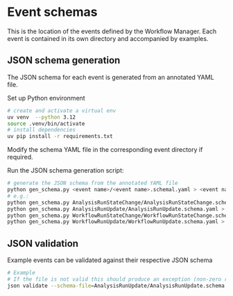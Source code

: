 # Event schemas

This is the location of the events defined by the Workflow Manager.
Each event is contained in its own directory and accompanied by examples.

## JSON schema generation

The JSON schema for each event is generated from an annotated YAML file.


Set up Python environment

```bash
# create and activate a virtual env
uv venv  --python 3.12
source .venv/bin/activate
# install dependencies
uv pip install -r requirements.txt
```

Modify the schema YAML file in the corresponding event directory if required.

Run the JSON schema generation script:

```bash
# generate the JSON schema from the annotated YAML file
python gen_schema.py <event name>/<event name>.schemal.yaml > <event name>/<event name>.schema.json
# e.g.:
python gen_schema.py AnalysisRunStateChange/AnalysisRunStateChange.schema.yaml > AnalysisRunStateChange/AnalysisRunStateChange.schema.json
python gen_schema.py AnalysisRunUpdate/AnalysisRunUpdate.schema.yaml > AnalysisRunUpdate/AnalysisRunUpdate.schema.json
python gen_schema.py WorkflowRunStateChange/WorkflowRunStateChange.schema.yaml > WorkflowRunStateChange/WorkflowRunStateChange.schema.json
python gen_schema.py WorkflowRunUpdate/WorkflowRunUpdate.schema.yaml > WorkflowRunUpdate/WorkflowRunUpdate.schema.json
```


## JSON validation

Example events can be validated against their respective JSON schema

```bash
# Example
# If the file is not valid this should produce an exception (non-zero return code)
json validate --schema-file=AnalysisRunUpdate/AnalysisRunUpdate.schema.json --document-file=AnalysisRunUpdate/examples/ARU__example_DRAFT.json
```
